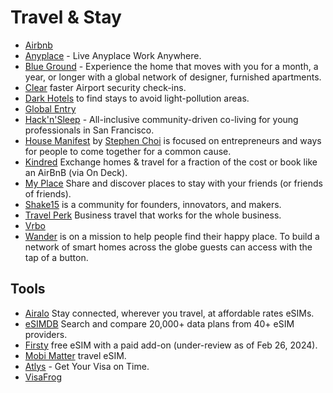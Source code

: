 # Travel & Stay

- [Airbnb](https://www.airbnb.com)
- [Anyplace](https://www.anyplace.com) - Live Anyplace Work Anywhere.
- [Blue Ground](https://www.theblueground.com) - Experience the home that moves with you for a month, a year, or longer with a global network of designer, furnished apartments.
- [Clear](https://www.clearme.com) faster Airport security check-ins.
- [Dark Hotels](https://darkhotels.co) to find stays to avoid light-pollution areas.
- [Global Entry](https://ttp.dhs.gov)
- [Hack'n'Sleep](https://hacknsleep.com) - All-inclusive community-driven co-living for young professionals in San Francisco.
- [House Manifest](https://www.manifesthouse.com) by [Stephen Choi](https://www.linkedin.com/in/stephenjhchoi/) is focused on entrepreneurs and ways for people to come together for a common cause.
- [Kindred](https://livekindred.com/) Exchange homes & travel for a fraction of the cost or book like an AirBnB (via On Deck).
- [My Place](https://myplace.co) Share and discover places to stay with your friends (or friends of friends).
- [Shake15](https://www.shack15.com) is a community for founders, innovators, and makers.
- [Travel Perk](https://www.travelperk.com) Business travel that works for the whole business.
- [Vrbo](https://www.vrbo.com)
- [Wander](https://www.wander.com) is on a mission to help people find their happy place. To build a network of smart homes across the globe guests can access with the tap of a button.

## Tools

- [Airalo](https://www.airalo.com) Stay connected, wherever you travel, at affordable rates eSIMs.
- [eSIMDB](https://esimdb.com) Search and compare 20,000+ data plans from 40+ eSIM providers.
- [Firsty](https://www.firsty.app) free eSIM with a paid add-on (under-review as of Feb 26, 2024).
- [Mobi Matter](https://mobimatter.com) travel eSIM.
- [Atlys](https://www.atlys.com) - Get Your Visa on Time.
- [VisaFrog](https://visafrog.com)
